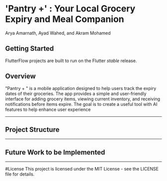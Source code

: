 # 'Pantry +' : Your Local Grocery Expiry and Meal Companion

Arya Amarnath, Ayad Wahed, and Akram Mohamed

## Getting Started

FlutterFlow projects are built to run on the Flutter _stable_ release.

Overview
-------------------

"Pantry + " is a mobile application designed to help users track the expiry dates of their groceries. The app provides a simple and user-friendly interface for adding grocery items, viewing current inventory, and receiving notifications before items expire. The goal is to create a useful tool with AI features to help enhance user experience

-------------------


Project Structure
-------------------


-------------------


Future Work to be Implemented
-------------------


-------------------

#License
This project is licensed under the MIT License - see the LICENSE file for details.
